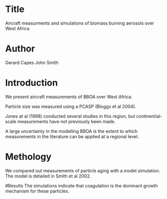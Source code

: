 # Title
Aircraft measurments and simulations of biomass burning aerosols over West Africa

# Author
Gerard Capes
John Smith

# Introduction
We present aircraft measurements of BBOA over West Africa.

Particle size was measured using a PCASP (Bloggs et al 2004).

Jones at al (1998) conducted several studies in this region, but continential-scale measurements have not previously been made.

A large uncertainty in the modelling BBOA is the extent to which measurements in the literature can be applied at a regional level.

# Methology
We compared out measurements of particle aging with a model simulation. 
The model is detailed in Smith et al 2002.

#Results
The simulations indicate that coagulation is the dominant growth mechanism for these particles.
